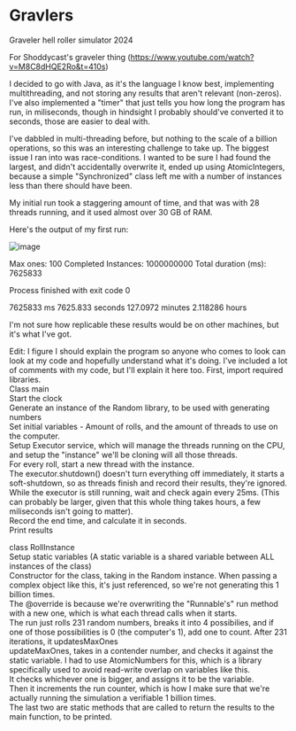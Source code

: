 # Gravlers
Graveler hell roller simulator 2024

For Shoddycast's graveler thing (https://www.youtube.com/watch?v=M8C8dHQE2Ro&t=410s)

I decided to go with Java, as it's the language I know best, implementing multithreading, and not storing any results that aren't relevant (non-zeros).
I've also implemented a "timer" that just tells you how long the program has run, in miliseconds, though in hindsight I probably should've converted it to seconds, those are easier to deal with.

I've dabbled in multi-threading before, but nothing to the scale of a billion operations, so this was an interesting challenge to take up.
The biggest issue I ran into was race-conditions. I wanted to be sure I had found the largest, and didn't accidentally overwrite it, ended up using AtomicIntegers, because a simple "Synchronized" class left me with a number of instances less than there should have been.

My initial run took a staggering amount of time, and that was with 28 threads running, and it used almost over 30 GB of RAM.

Here's the output of my first run:

![image](https://github.com/user-attachments/assets/9b858e7e-9fcf-4b97-9408-357b5276f418)


Max ones: 100
Completed Instances: 1000000000
Total duration (ms): 7625833

Process finished with exit code 0

7625833 ms
7625.833 seconds
127.0972 minutes
2.118286 hours

I'm not sure how replicable these results would be on other machines, but it's what I've got.


Edit: 
I figure I should explain the program so anyone who comes to look can look at my code and hopefully understand what it's doing. I've included a lot of comments with my code, but I'll explain it here too.
First, import required libraries.</br>
Class main</br>
   Start the clock</br>
   Generate an instance of the Random library, to be used with generating numbers</br>
   Set initial variables - Amount of rolls, and the amount of threads to use on the computer.</br>
   Setup Executor service, which will manage the threads running on the CPU, and setup the "instance" we'll be cloning will all those threads.</br>
   For every roll, start a new thread with the instance.</br>
   The executor.shutdown() doesn't turn everything off immediately, it starts a soft-shutdown, so as threads finish and record their results, they're ignored.</br>
   While the executor is still running, wait and check again every 25ms. (This can probably be larger, given that this whole thing takes hours, a few miliseconds isn't going to matter).</br>
   Record the end time, and calculate it in seconds.</br>
   Print results</br>

class RollInstance</br>
  Setup static variables (A static variable is a shared variable between ALL instances of the class)</br>
  Constructor for the class, taking in the Random instance. When passing a complex object like this, it's just referenced, so we're not generating this 1 billion times.</br>
  The @override is because we're overwriting the "Runnable's" run method with a new one, which is what each thread calls when it starts.</br>
  The run just rolls 231 random numbers, breaks it into 4 possibilies, and if one of those possibilities is 0 (the computer's 1), add one to count. After 231 iterations, it updatesMaxOnes</br>
  updateMaxOnes, takes in a contender number, and checks it against the static variable. I had to use AtomicNumbers for this, which is a library specifically used to avoid read-write overlap on variables like this.</br>
    It checks whichever one is bigger, and assigns it to be the variable.</br>
    Then it increments the run counter, which is how I make sure that we're actually running the simulation a verifiable 1 billion times.</br>
  The last two are static methods that are called to return the results to the main function, to be printed.</br>
